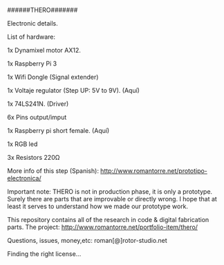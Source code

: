 ######THERO#######

Electronic details. 

List of hardware:

1x Dynamixel motor AX12.

1x Raspberry Pi 3

1x Wifi Dongle (Signal extender)

1x Voltaje regulator (Step UP: 5V to 9V). (Aquí)

1x 74LS241N. (Driver)

6x Pins output/imput

1x Raspberry pi  short female. (Aquí)

1x RGB led

3x Resistors 220Ω


More info of this step (Spanish): http://www.romantorre.net/prototipo-electronica/

Important note:
THERO is not in production phase, it is only a prototype. Surely there are parts that are improvable
or directly wrong. I hope that at least it serves to understand how we made our prototype work.


This repository contains all of the research in code & digital fabrication parts. 
The project: http://www.romantorre.net/portfolio-item/thero/

Questions, issues, money,etc: roman[@]rotor-studio.net


Finding the right license...
